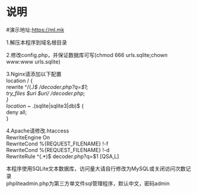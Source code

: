 # 说明
#演示地址:https://ml.mk  

1.解压本程序到域名根目录  

2.修改config.php，并保证数据库可写(chmod 666 urls.sqlite;chown www:www urls.sqlite)  

3.Nginx请添加以下配置  
location / {  
	rewrite ^/(.*)$ /decoder.php?q=$1;  
		try_files $uri $uri/ /decoder.php;  
}  
location ~* \.(sqlite|sqlite3|db)$ {  
	deny all;  
}  

4.Apache请修改.htaccess  
RewriteEngine On  
RewriteCond %{REQUEST_FILENAME} !-f  
RewriteCond %{REQUEST_FILENAME} !-d  
RewriteRule ^(.*)$ decoder.php?q=$1 [QSA,L]  

本程序使用SQLite文本数据库，访问量大请自行修改为MySQL或关闭访问次数记录  
phpliteadmin.php为第三方单文件sql管理程序，默认中文，密码admin  
